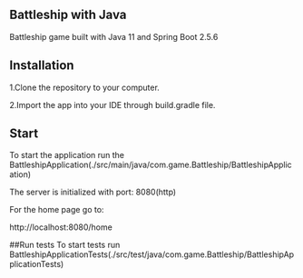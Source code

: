 ## Battleship with Java

 Battleship game built with  Java 11 and  Spring Boot 2.5.6

## Installation
1.Clone the repository to your computer.

2.Import the app into your IDE through build.gradle file.

## Start
To start the application run the BattleshipApplication(./src/main/java/com.game.Battleship/BattleshipApplication)

The server is initialized with port: 8080(http)

For the home page go to:

http://localhost:8080/home 

##Run tests
To start tests run BattleshipApplicationTests(./src/test/java/com.game.Battleship/BattleshipApplicationTests)







